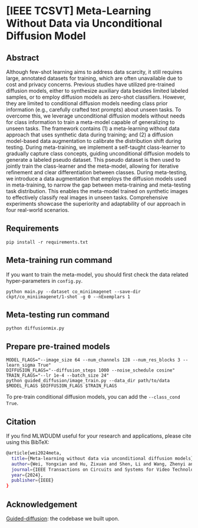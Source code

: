 # [IEEE TCSVT] Meta-Learning Without Data via Unconditional Diffusion Model

## Abstract
Although few-shot learning aims to address data scarcity, it still requires large, annotated datasets for training, which are often unavailable due to cost and privacy concerns. Previous studies have utilized pre-trained diffusion models, either to synthesize auxiliary data besides limited labeled samples, or to employ diffusion models as zero-shot classifiers. However, they are limited to conditional diffusion models needing class prior information (e.g., carefully crafted text prompts) about unseen tasks. To overcome this, we leverage unconditional diffusion models without needs for class information to train a meta-model capable of generalizing to unseen tasks. The framework contains (1) a meta-learning without data approach that uses synthetic data during training; and (2) a diffusion model-based data augmentation to calibrate the distribution shift during testing. During meta-training, we implement a self-taught class-learner to gradually capture class concepts, guiding unconditional diffusion models to generate a labeled pseudo dataset. This pseudo dataset is then used to jointly train the class-learner and the meta-model, allowing for iterative refinement and clear differentiation between classes. During meta-testing, we introduce a data augmentation that employs the diffusion models used in meta-training, to narrow the gap between meta-training and meta-testing task distribution. This enables the meta-model trained on synthetic images to effectively classify real images in unseen tasks. Comprehensive experiments showcase the superiority and adaptability of our approach in four real-world scenarios.

## Requirements

```
pip install -r requirements.txt
```

## Meta-training run command 
If you want to train the meta-model, you should first check the data related hyper-parameters in `config.py`.
```
python main.py --dataset co_miniimagenet --save-dir ckpt/co_miniimagenet/1-shot -g 0 --nExemplars 1
```
## Meta-testing run command
```
python diffusionmix.py
```
## Prepare pre-trained models
```
MODEL_FLAGS="--image_size 64 --num_channels 128 --num_res_blocks 3 --learn_sigma True"
DIFFUSION_FLAGS="--diffusion_steps 1000 --noise_schedule cosine"
TRAIN_FLAGS="--lr 1e-4 --batch_size 24"
python guided_diffusion/image_train.py --data_dir path/to/data $MODEL_FLAGS $DIFFUSION_FLAGS $TRAIN_FLAGS
```
To pre-train conditional diffusion models, you can add the `--class_cond True`.

## Citation
If you find MLWDUDM useful for your research and applications, please cite using this BibTeX:
```bash
@article{wei2024meta,
  title={Meta-learning without data via unconditional diffusion models},
  author={Wei, Yongxian and Hu, Zixuan and Shen, Li and Wang, Zhenyi and Li, Lei and Li, Yu and Yuan, Chun},
  journal={IEEE Transactions on Circuits and Systems for Video Technology},
  year={2024},
  publisher={IEEE}
}
```
## Acknowledgement
[Guided-diffusion](https://github.com/openai/guided-diffusion): the codebase we built upon.
